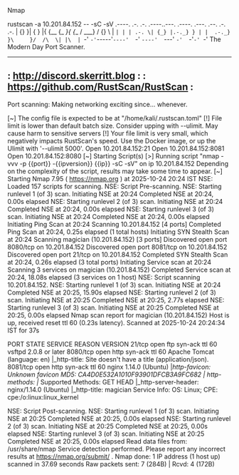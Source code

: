 Nmap 

rustscan -a 10.201.84.152 -- -sC -sV
.----. .-. .-. .----..---.  .----. .---.   .--.  .-. .-.
| {}  }| { } |{ {__ {_   _}{ {__  /  ___} / {} \ |  `| |
| .-. \| {_} |.-._} } | |  .-._} }\     }/  /\  \| |\  |
`-' `-'`-----'`----'  `-'  `----'  `---' `-'  `-'`-' `-'
The Modern Day Port Scanner.
________________________________________
: http://discord.skerritt.blog         :
: https://github.com/RustScan/RustScan :
 --------------------------------------
Port scanning: Making networking exciting since... whenever.

[~] The config file is expected to be at "/home/kali/.rustscan.toml"
[!] File limit is lower than default batch size. Consider upping with --ulimit. May cause harm to sensitive servers
[!] Your file limit is very small, which negatively impacts RustScan's speed. Use the Docker image, or up the Ulimit with '--ulimit 5000'. 
Open 10.201.84.152:21
Open 10.201.84.152:8081
Open 10.201.84.152:8080
[~] Starting Script(s)
[>] Running script "nmap -vvv -p {{port}} -{{ipversion}} {{ip}} -sC -sV" on ip 10.201.84.152
Depending on the complexity of the script, results may take some time to appear.
[~] Starting Nmap 7.95 ( https://nmap.org ) at 2025-10-24 20:24 IST
NSE: Loaded 157 scripts for scanning.
NSE: Script Pre-scanning.
NSE: Starting runlevel 1 (of 3) scan.
Initiating NSE at 20:24
Completed NSE at 20:24, 0.00s elapsed
NSE: Starting runlevel 2 (of 3) scan.
Initiating NSE at 20:24
Completed NSE at 20:24, 0.00s elapsed
NSE: Starting runlevel 3 (of 3) scan.
Initiating NSE at 20:24
Completed NSE at 20:24, 0.00s elapsed
Initiating Ping Scan at 20:24
Scanning 10.201.84.152 [4 ports]
Completed Ping Scan at 20:24, 0.25s elapsed (1 total hosts)
Initiating SYN Stealth Scan at 20:24
Scanning magician (10.201.84.152) [3 ports]
Discovered open port 8080/tcp on 10.201.84.152
Discovered open port 8081/tcp on 10.201.84.152
Discovered open port 21/tcp on 10.201.84.152
Completed SYN Stealth Scan at 20:24, 0.26s elapsed (3 total ports)
Initiating Service scan at 20:24
Scanning 3 services on magician (10.201.84.152)
Completed Service scan at 20:24, 18.08s elapsed (3 services on 1 host)
NSE: Script scanning 10.201.84.152.
NSE: Starting runlevel 1 (of 3) scan.
Initiating NSE at 20:24
Completed NSE at 20:25, 15.90s elapsed
NSE: Starting runlevel 2 (of 3) scan.
Initiating NSE at 20:25
Completed NSE at 20:25, 2.77s elapsed
NSE: Starting runlevel 3 (of 3) scan.
Initiating NSE at 20:25
Completed NSE at 20:25, 0.00s elapsed
Nmap scan report for magician (10.201.84.152)
Host is up, received reset ttl 60 (0.23s latency).
Scanned at 2025-10-24 20:24:34 IST for 37s

PORT     STATE SERVICE REASON         VERSION
21/tcp   open  ftp     syn-ack ttl 60 vsftpd 2.0.8 or later
8080/tcp open  http    syn-ack ttl 60 Apache Tomcat (language: en)
|_http-title: Site doesn't have a title (application/json).
8081/tcp open  http    syn-ack ttl 60 nginx 1.14.0 (Ubuntu)
|_http-favicon: Unknown favicon MD5: CA4D0E532A1010F93901DFCB3A9FC682
| http-methods: 
|_  Supported Methods: GET HEAD
|_http-server-header: nginx/1.14.0 (Ubuntu)
|_http-title: magician
Service Info: OS: Linux; CPE: cpe:/o:linux:linux_kernel

NSE: Script Post-scanning.
NSE: Starting runlevel 1 (of 3) scan.
Initiating NSE at 20:25
Completed NSE at 20:25, 0.00s elapsed
NSE: Starting runlevel 2 (of 3) scan.
Initiating NSE at 20:25
Completed NSE at 20:25, 0.00s elapsed
NSE: Starting runlevel 3 (of 3) scan.
Initiating NSE at 20:25
Completed NSE at 20:25, 0.00s elapsed
Read data files from: /usr/share/nmap
Service detection performed. Please report any incorrect results at https://nmap.org/submit/ .
Nmap done: 1 IP address (1 host up) scanned in 37.69 seconds
           Raw packets sent: 7 (284B) | Rcvd: 4 (172B)

